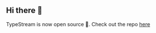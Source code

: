 ## Hi there 👋


TypeStream is now open source 🎉. Check out the repo [here](https://github.com/typestreamio/typestream)
